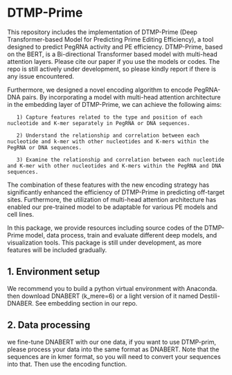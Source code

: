 # DTMP-Prime
This repository includes the implementation of DTMP-Prime (Deep Transformer-based Model for Predicting Prime Editing Efficiency), a tool designed to predict PegRNA activity and PE efficiency. DTMP-Prime, based on the BERT, is a Bi-directional Transformer based model with multi-head attention layers. Please cite our paper if you use the models or codes. The repo is still actively under development, so please kindly report if there is any issue encountered.

Furthermore, we designed a novel encoding algorithm to encode PegRNA-DNA pairs. By incorporating a model with multi-head attention architecture in the embedding layer of DTMP-Prime, we can achieve the following aims: 

       1) Capture features related to the type and position of each nucleotide and K-mer separately in PegRNA or DNA sequences.
       
       2) Understand the relationship and correlation between each nucleotide and k-mer with other nucleotides and K-mers within the PegRNA or DNA sequences.
       
       3) Examine the relationship and correlation between each nucleotide and K-mer with other nucleotides and K-mers within the PegRNA and DNA sequences.
       
The combination of these features with the new encoding strategy has significantly enhanced the efficiency of DTMP-Prime in predicting off-target sites. Furthermore, the utilization of multi-head attention architecture has enabled our pre-trained model to be adaptable for various PE models and cell lines.

 In this package, we provide resources including source codes of the DTMP-Prime model, data process, train and evaluate different deep models, and visualization tools. This package is still under development, as more features will be included gradually.

## 1. Environment setup
We recommend you to build a python virtual environment with Anaconda. then download DNABERT (k_mere=6) or a light version of it named Destili-DNABER. See embedding section in our repo.

## 2. Data processing
we fine-tune DNABERT with our one data, if you want to use DTMP-prim, please process your data into the same format as DNABERT. Note that the sequences are in kmer format, so you will need to convert your sequences into that. Then use the encoding function. 
